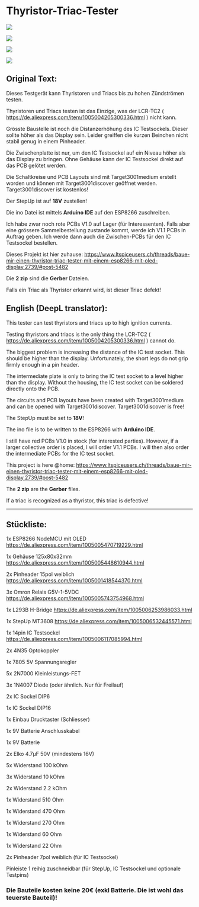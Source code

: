# Thyristor-Triac-Tester

![](https://github.com/ltspicer/Thyristor-Triac-Tester/blob/main/gehaeuse5.jpg)

![](https://github.com/ltspicer/Thyristor-Triac-Tester/blob/main/gehaeuse6.jpg)

![](https://github.com/ltspicer/Thyristor-Triac-Tester/blob/main/gehaeuse7.jpg)


![](https://github.com/ltspicer/Thyristor-Triac-Tester/blob/main/inbetrieb1.jpg)



## Original Text:

Dieses Testgerät kann Thyristoren und Triacs bis zu hohen Zündströmen testen.

Thyristoren und Triacs testen ist das Einzige, was der LCR-TC2 ( https://de.aliexpress.com/item/1005004205300336.html ) nicht kann.

Grösste Baustelle ist noch die Distanzerhöhung des IC Testsockels. Dieser sollte höher als das Display sein.
Leider greiffen die kurzen Beinchen nicht stabil genug in einem Pinheader.

Die Zwischenplatte ist nur, um den IC Testsockel auf ein Niveau höher als das Display zu bringen.
Ohne Gehäuse kann der IC Testsockel direkt auf das PCB gelötet werden.

Die Schaltkreise und PCB Layouts sind mit Target3001medium erstellt worden und können mit Target3001discover geöffnet werden. Target3001discover ist kostenlos!

Der StepUp ist auf **18V** zustellen!

Die ino Datei ist mittels **Arduino IDE** auf den ESP8266 zuschreiben.

Ich habe zwar noch rote PCBs V1.0 auf Lager (für Interessenten). Falls aber eine grössere Sammelbestellung zustande kommt, werde ich V1.1 PCBs in Auftrag geben. Ich werde dann auch die Zwischen-PCBs für den IC Testsockel bestellen.

Dieses Projekt ist hier zuhause: https://www.ltspiceusers.ch/threads/baue-mir-einen-thyristor-triac-tester-mit-einem-esp8266-mit-oled-display.2739/#post-5482

Die **2 zip** sind die **Gerber** Dateien.

Falls ein Triac als Thyristor erkannt wird, ist dieser Triac defekt!

## English (DeepL translator):

This tester can test thyristors and triacs up to high ignition currents.

Testing thyristors and triacs is the only thing the LCR-TC2 ( https://de.aliexpress.com/item/1005004205300336.html ) cannot do.

The biggest problem is increasing the distance of the IC test socket. This should be higher than the display.
Unfortunately, the short legs do not grip firmly enough in a pin header.

The intermediate plate is only to bring the IC test socket to a level higher than the display.
Without the housing, the IC test socket can be soldered directly onto the PCB.

The circuits and PCB layouts have been created with Target3001medium and can be opened with Target3001discover. Target3001discover is free!

The StepUp must be set to **18V**!

The ino file is to be written to the ESP8266 with **Arduino IDE**.

I still have red PCBs V1.0 in stock (for interested parties). However, if a larger collective order is placed, I will order V1.1 PCBs. I will then also order the intermediate PCBs for the IC test socket.

This project is here @home: https://www.ltspiceusers.ch/threads/baue-mir-einen-thyristor-triac-tester-mit-einem-esp8266-mit-oled-display.2739/#post-5482

The **2 zip** are the **Gerber** files.

If a triac is recognized as a thyristor, this triac is defective!

--------------------------------

## Stückliste:

1x  ESP8266 NodeMCU mit OLED        https://de.aliexpress.com/item/1005005470719229.html

1x  Gehäuse 125x80x32mm             https://de.aliexpress.com/item/1005005448610944.html

2x  Pinheader 15pol weiblich        https://de.aliexpress.com/item/1005001418544370.html

3x  Omron Relais G5V-1-5VDC         https://de.aliexpress.com/item/1005005743754968.html

1x  L293B H-Bridge                  https://de.aliexpress.com/item/1005006253986033.html

1x  StepUp MT3608                   https://de.aliexpress.com/item/1005006532445571.html

1x  14pin IC Testsockel             https://de.aliexpress.com/item/1005006117085994.html

2x  4N35 Optokoppler

1x  7805 5V Spannungsregler

5x  2N7000 Kleinleistungs-FET

3x  1N4007 Diode (oder ähnlich. Nur für Freilauf)

2x  IC Sockel DIP6

1x  IC Sockel DIP16

1x  Einbau Drucktaster (Schliesser)

1x  9V Batterie Anschlusskabel

1x  9V Batterie

2x  Elko 4.7µF 50V (mindestens 16V)

5x  Widerstand 100 kOhm

3x  Widerstand 10 kOhm

2x  Widerstand 2.2 kOhm

1x  Widerstand 510 Ohm

1x  Widerstand 470 Ohm

1x  Widerstand 270 Ohm

1x  Widerstand 60 Ohm

1x  Widerstand 22 Ohm

2x  Pinheader 7pol weiblich (für IC Testsockel)

Pinleiste 1 reihig zuschneidbar (für StepUp, IC Testsockel und optionale Testpins)


### Die Bauteile kosten keine 20€ (exkl Batterie. Die ist wohl das teuerste Bauteil)!
